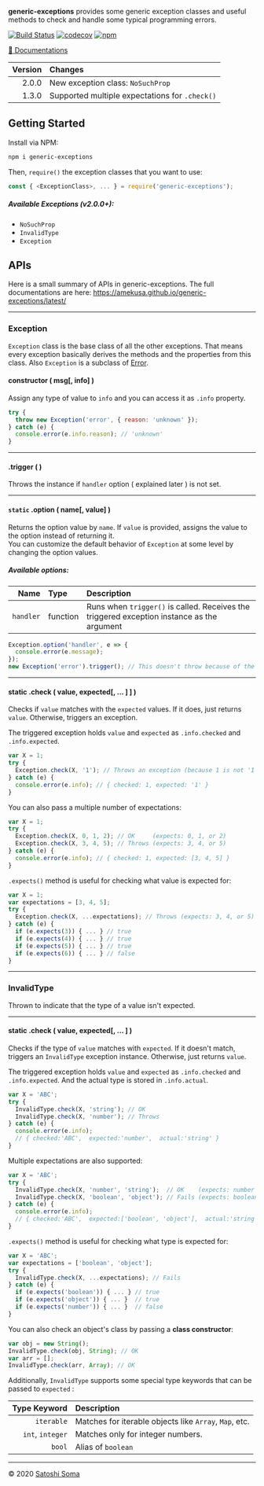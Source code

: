 **generic-exceptions** provides some generic exception classes and useful methods to check and handle some typical programming errors.

[![Build Status](https://travis-ci.org/amekusa/generic-exceptions.svg?branch=master)](https://travis-ci.org/amekusa/generic-exceptions) [![codecov](https://codecov.io/gh/amekusa/generic-exceptions/branch/master/graph/badge.svg)](https://codecov.io/gh/amekusa/generic-exceptions) [![npm](https://img.shields.io/badge/dynamic/json?label=npm%0Apackage&query=%24%5B%27dist-tags%27%5D%5B%27latest%27%5D&url=https%3A%2F%2Fregistry.npmjs.org%2Fgeneric-exceptions%2F)](https://www.npmjs.com/package/generic-exceptions)

[:blue_book: Documentations](https://amekusa.github.io/generic-exceptions/latest/)


| Version | Changes |
|--------:|:------------|
| 2.0.0 | New exception class: `NoSuchProp` |
| 1.3.0 | Supported multiple expectations for `.check()` |

## Getting Started

Install via NPM:
```sh
npm i generic-exceptions
```

Then, `require()` the exception classes that you want to use:

```js
const { <ExceptionClass>, ... } = require('generic-exceptions');
```

##### Available Exceptions (v2.0.0+):

- `NoSuchProp`
- `InvalidType`
- `Exception`

## APIs

Here is a small summary of APIs in generic-exceptions.
The full documentations are here: https://amekusa.github.io/generic-exceptions/latest/

---

### Exception

`Exception` class is the base class of all the other exceptions. That means every exception basically derives the methods and the properties from this class. Also `Exception` is a subclass of [Error](https://developer.mozilla.org/en-US/docs/Web/JavaScript/Reference/Global_Objects/Error).

#### constructor ( msg[, info] )

Assign any type of value to `info` and you can access it as `.info` property.

```js
try {
  throw new Exception('error', { reason: 'unknown' });
} catch (e) {
  console.error(e.info.reason); // 'unknown'
}
```

---

#### .trigger ( )

Throws the instance if `handler` option ( explained later ) is not set.

---

#### `static` .option ( name[, value] )

Returns the option value by `name`. If `value` is provided, assigns the value to the option instead of returning it.  
You can customize the default behavior of `Exception` at some level by changing the option values.

##### Available options:

| Name | Type | Description |
|-----:|:-----|:------------|
| `handler` | function | Runs when `trigger()` is called. Receives the triggered exception instance as the argument |

```js
Exception.option('handler', e => {
  console.error(e.message);
});
new Exception('error').trigger(); // This doesn't throw because of the handler
```

---

#### static .check ( value, expected[, ... ] ] )

Checks if `value` matches with the `expected` values.
If it does, just returns `value`. Otherwise, triggers an exception.

The triggered exception holds `value` and `expected` as `.info.checked` and `.info.expected`.

```js
var X = 1;
try {
  Exception.check(X, '1'); // Throws an exception (because 1 is not '1')
} catch (e) {
  console.error(e.info); // { checked: 1, expected: '1' }
}
```

You can also pass a multiple number of expectations:

```js
var X = 1;
try {
  Exception.check(X, 0, 1, 2); // OK     (expects: 0, 1, or 2)
  Exception.check(X, 3, 4, 5); // Throws (expects: 3, 4, or 5)
} catch (e) {
  console.error(e.info); // { checked: 1, expected: [3, 4, 5] }
}
```

`.expects()` method is useful for checking what value is expected for:

```js
var X = 1;
var expectations = [3, 4, 5];
try {
  Exception.check(X, ...expectations); // Throws (expects: 3, 4, or 5)
} catch (e) {
  if (e.expects(3)) { ... } // true
  if (e.expects(4)) { ... } // true
  if (e.expects(5)) { ... } // true
  if (e.expects(6)) { ... } // false
}
```

---

### InvalidType

Thrown to indicate that the type of a value isn't expected.

---

#### static .check ( value, expected[, ... ] )

Checks if the type of `value` matches with `expected`. If it doesn't match, triggers an `InvalidType` exception instance. Otherwise, just returns `value`.

The triggered exception holds `value` and `expected` as `.info.checked` and `.info.expected`.
And the actual type is stored in `.info.actual`.

```js
var X = 'ABC';
try {
  InvalidType.check(X, 'string'); // OK
  InvalidType.check(X, 'number'); // Throws
} catch (e) {
  console.error(e.info);
  // { checked:'ABC',  expected:'number',  actual:'string' }
}
```

Multiple expectations are also supported:

```js
var X = 'ABC';
try {
  InvalidType.check(X, 'number', 'string');  // OK    (expects: number OR string)
  InvalidType.check(X, 'boolean', 'object'); // Fails (expects: boolean OR object)
} catch (e) {
  console.error(e.info);
  // { checked:'ABC',  expected:['boolean', 'object'],  actual:'string' }
}
```

`.expects()` method is useful for checking what type is expected for:

```js
var X = 'ABC';
var expectations = ['boolean', 'object'];
try {
  InvalidType.check(X, ...expectations); // Fails
} catch (e) {
  if (e.expects('boolean')) { ... } // true
  if (e.expects('object')) { ... }  // true
  if (e.expects('number')) { ... }  // false
}
```

You can also check an object's class by passing a **class constructor**:

```js
var obj = new String();
InvalidType.check(obj, String); // OK
var arr = [];
InvalidType.check(arr, Array); // OK
```

Additionally, `InvalidType` supports some special type keywords that can be passed to `expected` :

|     Type Keyword | Description                                            |
| ---------------: | :----------------------------------------------------- |
|       `iterable` | Matches for iterable objects like `Array`, `Map`, etc. |
| `int`, `integer` | Matches only for integer numbers.                      |
|           `bool` | Alias of `boolean`                                     |

---

&copy; 2020 [Satoshi Soma](https://amekusa.com)
